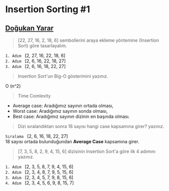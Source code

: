 # Insertion Sorting #1

## [Doğukan Yarar](https://app.patika.dev/iamdyarar)

> [22, 27, 16, 2, 18, 6] sembollerini araya ekleme yöntemine (Insertion Sort) göre tasarlayalım. 

`1. Adım `  [2, 27, 16, 22, 18, 6] <br>
`2. Adım `  [2, 6, 16, 22, 18, 27] <br>
`3. Adım `  [2, 6, 16, 18, 22, 27] <br>

> Insertion Sort'un Big-O gösterimini yazınız.

O (n^2)

>Time Comlexity
- Average case: Aradığımız sayının ortada olması,
- Worst case: Aradığımız sayının sonda olması, 
- Best case: Aradığımız sayının dizinin en başında olması.

> Dizi sıralandıktan sonra 18 sayısı hangi case kapsamına girer? yazınız.

`Sıralama `  [2, 6, 16, 18, 22, 27] <br>
18 sayısı ortada bulunduğundan <b>Average Case</b> kapsamına girer.

> [7, 3, 5, 8, 2, 9, 4, 15, 6] dizisinin Insertion Sort'a göre ilk 4 adımını yazınız.

`1. Adım `  [2, 3, 5, 8, 7, 9, 4, 15, 6] <br>
`2. Adım `  [2, 3, 4, 8, 7, 9, 5, 15, 6] <br>
`3. Adım `  [2, 3, 4, 5, 7, 9, 8, 15, 6] <br>
`4. Adım `  [2, 3, 4, 5, 6, 9, 8, 15, 7]

